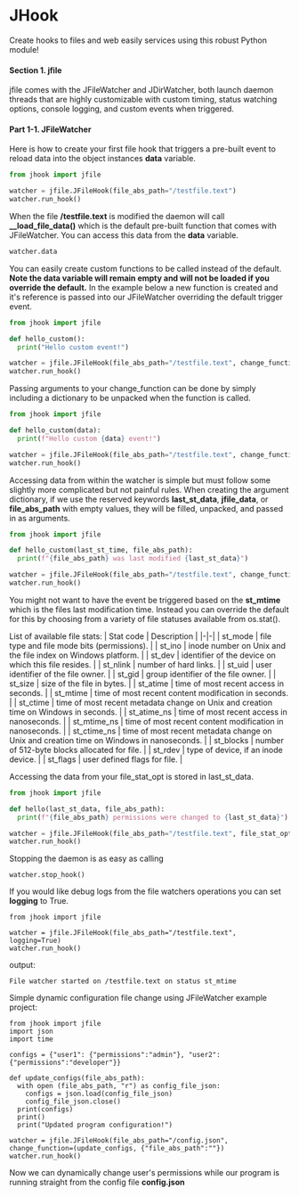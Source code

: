 # JHook
Create hooks to files and web easily services using this robust Python module!

#### Section 1. jfile

jfile comes with the JFileWatcher and JDirWatcher, both launch daemon threads that are 
highly customizable with custom timing, status watching options, console logging, and custom 
events when triggered.

#### Part 1-1. JFileWatcher

Here is how to create your first file hook that triggers a pre-built event to reload data into the 
object instances **data** variable.

```python
from jhook import jfile

watcher = jfile.JFileHook(file_abs_path="/testfile.text")
watcher.run_hook()
```

When the file **/testfile.text** is modified the daemon will call **__load_file_data()** which is
the default pre-built function that comes with JFileWatcher. You can access this data from the **data**
variable.

```python
watcher.data
```

You can easily create custom functions to be called instead of the default. **Note the data variable 
will remain empty and will not be loaded if you override the default.** In the example below a new function
is created and it's reference is passed into our JFileWatcher overriding the default trigger event.

```python
from jhook import jfile

def hello_custom():
  print("Hello custom event!")

watcher = jfile.JFileHook(file_abs_path="/testfile.text", change_function=hello_custom)
watcher.run_hook()
```

Passing arguments to your change_function can be done by simply including a dictionary to be unpacked when the
function is called.


```python
from jhook import jfile

def hello_custom(data):
  print(f"Hello custom {data} event!")

watcher = jfile.JFileHook(file_abs_path="/testfile.text", change_function=(hello_custom, {"data":"function with arguments"})
watcher.run_hook()
```

Accessing data from within the watcher is simple but must follow some slightly more complicated but not painful rules. 
When creating the argument dictionary, if we use the reserved keywords **last_st_data**, **jfile_data**, or **file_abs_path**
with empty values, they will be filled, unpacked, and passed in as arguments.

```python
from jhook import jfile

def hello_custom(last_st_time, file_abs_path):
  print(f"{file_abs_path} was last modified {last_st_data}")

watcher = jfile.JFileHook(file_abs_path="/testfile.text", change_function=(hello_custom, {"last_st_data":"", "file_abs_path":""})
watcher.run_hook()
```

You might not want to have the event be triggered based on the **st_mtime** which is the files last modification
time. Instead you can override the default for this by choosing from a variety of file statuses available from
os.stat().

List of available file stats:
| Stat code | Description |
|-|-|
| st_mode | file type and file mode bits (permissions). |
| st_ino | inode number on Unix and the file index on Windows platform. |
| st_dev | identifier of the device on which this file resides. |
| st_nlink | number of hard links. |
| st_uid | user identifier of the file owner. |
| st_gid | group identifier of the file owner. |
| st_size | size of the file in bytes. |
| st_atime | time of most recent access in seconds. |
| st_mtime | time of most recent content modification in seconds. |
| st_ctime | time of most recent metadata change on Unix and creation time on Windows in seconds. |
| st_atime_ns | time of most recent access in nanoseconds. |
| st_mtime_ns | time of most recent content modification in nanoseconds. |
| st_ctime_ns | time of most recent metadata change on Unix and creation time on Windows in nanoseconds. |
| st_blocks | number of 512-byte blocks allocated for file. |
| st_rdev | type of device, if an inode device. |
| st_flags | user defined flags for file. |

Accessing the data from your file_stat_opt is stored in last_st_data.

```python
from jhook import jfile

def hello(last_st_data, file_abs_path):
  print(f"{file_abs_path} permissions were changed to {last_st_data}")

watcher = jfile.JFileHook(file_abs_path="/testfile.text", file_stat_opt="st_mode", change_function=(hello, {"last_st_data":"", "file_abs_path":""})
watcher.run_hook()
```

Stopping the daemon is as easy as calling
```python3
watcher.stop_hook()
```

If you would like debug logs from the file watchers operations you can set **logging** to True.

```python3
from jhook import jfile

watcher = jfile.JFileHook(file_abs_path="/testfile.text", logging=True)
watcher.run_hook()
```

output: 
```
File watcher started on /testfile.text on status st_mtime
```


Simple dynamic configuration file change using JFileWatcher example project:

```python3
from jhook import jfile
import json
import time

configs = {"user1": {"permissions":"admin"}, "user2":{"permissions":"developer"}}

def update_configs(file_abs_path):
  with open (file_abs_path, "r") as config_file_json:
    configs = json.load(config_file_json)
    config_file_json.close()
  print(configs)
  print()
  print("Updated program configuration!")
  
watcher = jfile.JFileHook(file_abs_path="/config.json", change_function=(update_configs, {"file_abs_path":""})
watcher.run_hook()
```
Now we can dynamically change user's permissions while our program is running straight from the config file **config.json**
